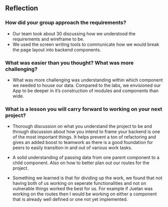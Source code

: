 ## Reflection

### How did your group approach the requirements? 

- Our team took about 30 discussing how we understood the requirements and wireframe to be.
- We used the screen writing tools to communicate how we would break the page layout into backend components.

### What was easier than you thought? What was more challenging?

- What was more challenging was understanding within which component we needed to house our data. Compared to the labs, we envisioned our App to be deeper in it’s construction of modules and components than wide.

### What is a lesson you will carry forward to working on your next project?

- Thorough discussion on what you understand the project to be and through discussion about how you intend to frame your backend is one of the most important things. It helps prevent a ton of refactoring and gives an added boost to teamwork as there is a good foundation for peers to easily transition in and out of various work tasks.

- A solid understanding of passing data from one parent component to a child component. Also on how to better plan out our routes for the project.

- Something we learned is that for dividing up the work, we found that not having both of us working on seperate functionalities and not on vulnerable things worked the best for us. For example if Juelan was working on the routes then I would be working on either a component that is already well defined or one not yet implemented.
